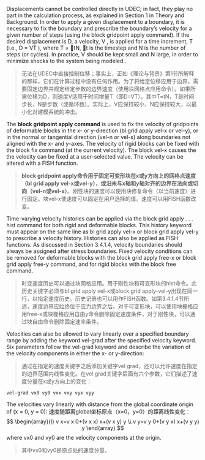 Displacements cannot be controlled directly in UDEC; in fact, they play no part in the calculation process, as explained in Section 1 in Theory and Background. In order to apply a given displacement to a boundary, it is necessary to fix the boundary and prescribe the boundary’s velocity for a given number of steps (using the block gridpoint apply command). If the desired displacement is D, a velocity, V , is applied for a time increment, T (i.e., D = VT ), where T = tN, t is the timestep and N is the number of steps (or cycles). In practice, V should be kept small and N large, in order to minimize shocks to the system being modeled..
>无法在UDEC中直接控制位移；事实上，正如《理论与背景》第1节所解释的那样，它们在计算过程中没有任何作用。为了将给定位移应用于边界，需要固定边界并规定给定步数的边界速度（使用块网格点应用命令）。如果所需位移为D，则速度V适用于时间增量T（即D=VT），其中T=tN，T是时间步长，N是步数（或循环数）。实际上，V应保持较小，N应保持较大，以最小化对建模系统的冲击。

The **block gridpoint apply command** is used to fix the velocity of gridpoints of deformable blocks in the x- or y-direction (bl grid apply vel-x or vel-y), or in the normal or tangential direction (vel-n or vel-s) along boundaries not aligned with the x- and y-axes. The velocity of rigid blocks can be fixed with the block fix command (at the current velocity). The block vel-x causes the the velocity can be fixed at a user-selected value. The velocity can be altered with a FISH function.
>**block gridpoint apply命令用于固定可变形块在x或y方向上的网格点速度（bl grid apply vel-x或vel-y），或沿未与x轴和y轴对齐的边界在法向或切向（vel-n或vel-s）**。刚性块的速度可以使用块修复命令（以当前速度）进行固定。块vel-x使速度可以固定在用户选择的值。速度可以用FISH函数改变。

Time-varying velocity histories can be applied via the block grid apply . . . hist command for both rigid and deformable blocks. This history keyword must appear on the same line as bl grid apply vel-x or block grid apply vel-y to prescribe a velocity history. Histories can also be applied as FISH functions. As discussed in Section 3.4.1.4, velocity boundaries should always be assigned after stress boundaries. Fixed velocity conditions can be removed for deformable blocks with the block grid apply free-x or block grid apply free-y command, and for rigid blocks with the block free command.
>时变速度历史可以通过块网格应用。用于刚性块和可变形块的hist命令。此历史关键字必须与bl grid apply vel-x或block grid apply-vel-y出现在同一行，以指定速度历史。历史记录也可以用作FISH函数。如第3.4.1.4节所述，速度边界应始终位于应力边界之后。对于可变形块，可以使用块栅格应用free-x或块栅格应用自由y命令删除固定速度条件，对于刚性块，可以通过块自由命令删除固定速率条件。

Velocities can also be allowed to vary linearly over a specified boundary range by adding the keyword vel-grad after the specified velocity keyword. Six parameters follow the vel-grad keyword and describe the variation of the velocity components in either the x- or y-direction:
>通过在指定的速度关键字之后添加关键字vel grad，还可以允许速度在指定的边界范围内线性变化。在vel grad关键字后面有六个参数，它们描述了速度分量在x或y方向上的变化：

```fish
vel-grad vx0 vy0 vxx vxy vyx vyy
```

The velocities vary linearly with distance from the global coordinate origin of (x = 0, y = 0):
速度随距离global坐标原点（x=0，y=0）的距离线性变化：
$$ \begin{array}{l}
v x=v x 0+(v x x) x+(v x y) y \\
v y=v y 0+(v y x) x+(v y y) y
\end{array} $$
where vx0 and vy0 are the velocity components at the origin.
>其中vx0和vy0是原点处的速度分量。